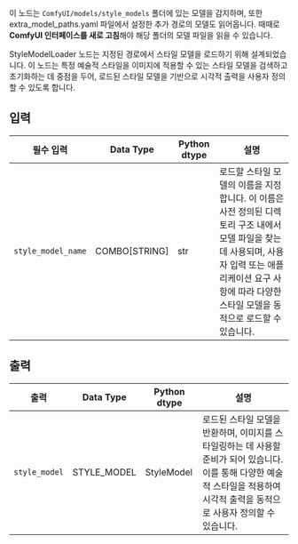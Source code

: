 이 노드는 `ComfyUI/models/style_models` 폴더에 있는 모델을 감지하며,
또한 extra_model_paths.yaml 파일에서 설정한 추가 경로의 모델도 읽어옵니다.
때때로 **ComfyUI 인터페이스를 새로 고침**해야 해당 폴더의 모델 파일을 읽을 수 있습니다.

StyleModelLoader 노드는 지정된 경로에서 스타일 모델을 로드하기 위해 설계되었습니다. 이 노드는 특정 예술적 스타일을 이미지에 적용할 수 있는 스타일 모델을 검색하고 초기화하는 데 중점을 두어, 로드된 스타일 모델을 기반으로 시각적 출력을 사용자 정의할 수 있도록 합니다.

## 입력

| 필수 입력 | Data Type | Python dtype | 설명 |
| --- | --- | --- | --- |
| `style_model_name` | COMBO[STRING] | str | 로드할 스타일 모델의 이름을 지정합니다. 이 이름은 사전 정의된 디렉토리 구조 내에서 모델 파일을 찾는 데 사용되며, 사용자 입력 또는 애플리케이션 요구 사항에 따라 다양한 스타일 모델을 동적으로 로드할 수 있습니다. |

## 출력

| 출력 | Data Type | Python dtype | 설명 |
| --- | --- | --- | --- |
| `style_model` | STYLE_MODEL | StyleModel | 로드된 스타일 모델을 반환하며, 이미지를 스타일링하는 데 사용할 준비가 되어 있습니다. 이를 통해 다양한 예술적 스타일을 적용하여 시각적 출력을 동적으로 사용자 정의할 수 있습니다. |
